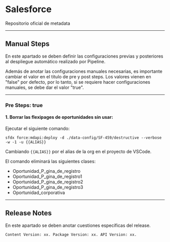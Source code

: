 # Salesforce

Repositorio oficial de metadata

--------

## Manual Steps

En este apartado se deben definir las configuraciones previas y posteriores al despliegue automático realizado por Pipeline.

Además de anotar las configuraciones manuales necesarias, es importante cambiar el valor en el titulo de pre y post steps. Los valores vienen en "false" por defecto, por lo tanto, si se requiere hacer configuraciones manuales, se debe dar el valor "true".

--------

### Pre Steps: true

#### 1. Borrar las flexipages de oportunidades sin usar:

Ejecutar el siguiente comando:

	sfdx force:mdapi:deploy -d ./data-config/SF-459/destructive --verbose -w -1 -u {{ALIAS}}

Cambiando <code>{{ALIAS}}</code> por el alias de la org en el proyecto de VSCode.

El comando eliminará las siguientes clases:

* Oportunidad_P_gina_de_registro
* Oportunidad_P_gina_de_registro1
* Oportunidad_P_gina_de_registro2
* Oportunidad_P_gina_de_registro3
* Oportunidad_corporativa

--------

## Release Notes

En este apartado se deben anotar cuestiones específicas del release.

`Content Version: xx.
Package Version: xx.
API Version: xx.`